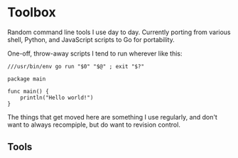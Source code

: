 # Toolbox

Random command line tools I use day to day. Currently porting from various shell, Python, and JavaScript scripts to Go for
portability.

One-off, throw-away scripts I tend to run wherever like this:

```
///usr/bin/env go run "$0" "$@" ; exit "$?"

package main

func main() {
    println("Hello world!")
}
```
The things that get moved here are something I use regularly, and don't want to always recompiple, but do want to revision control.

## Tools

